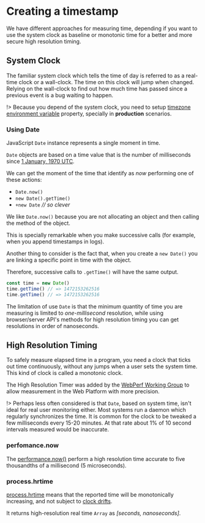 # Creating a timestamp

We have different approaches for measuring time, depending if you want to use the system clock as baseline or monotonic time for a better and more secure high resolution timing.

## System Clock

The familiar system clock which tells the time of day is referred to as a real-time clock or a wall-clock. The time on this clock will jump when changed. Relying on the wall-clock to find out how much time has passed since a previous event is a bug waiting to happen.

!> Because you depend of the system clock, you need to setup [timezone environment variable](https://www.cyberciti.biz/faq/linux-unix-set-tz-environment-variable/) property, specially in **production** scenarios.

### Using Date

JavaScript `Date` instance represents a single moment in time.

`Date` objects are based on a time value that is the number of milliseconds since [1 January, 1970 UTC](https://en.wikipedia.org/wiki/Unix_time).

We can get the moment of the time that identify as *now* performing one of these actions:

- `Date.now()`
- `new Date().getTime()`
- `+new Date` *// so clever*

We like `Date.now()` because you are not allocating an object and then calling the method of the object.

This is specially remarkable when you make successive calls (for example, when you append timestamps in logs).

Another thing to consider is the fact that, when you create a `new Date()` you are linking a specific point in time with the object.

Therefore, successive calls to `.getTime()` will have the same output.

```js
const time = new Date()
time.getTime() // => 1472153262516
time.getTime() // => 1472153262516
```

The limitation of use `Date` is that the minimum quantity of time you are measuring is limited to *one-millisecond* resolution, while using browser/server API's methods for high resolution timing you can get resolutions in order of nanoseconds.

## High Resolution Timing

To safely measure elapsed time in a program, you need a clock that ticks out time continuously, without any jumps when a user sets the system time. This kind of clock is called a monotonic clock.

The High Resolution Timer was added by the [WebPerf Working Group](http://www.w3.org/2010/webperf/) to allow measurement in the Web Platform with more precision.

!> Perhaps less often considered is that `Date`, based on system time, isn't ideal for real user monitoring either. Most systems run a daemon which regularly synchronizes the time. It is common for the clock to be tweaked a few milliseconds every 15-20 minutes. At that rate about 1% of 10 second intervals measured would be inaccurate.

### perfomance.now

The [performance.now()](https://developer.mozilla.org/en-US/docs/Web/API/Performance/now) perform a high resolution time accurate to five thousandths of a millisecond (5 microseconds).

### process.hrtime

[process.hrtime](https://nodejs.org/api/process.html#process_process_hrtime_time) means that the reported time will be monotonically increasing, and not subject to [clock drifts](https://en.wikipedia.org/wiki/Clock_drift).

It returns high-resolution real time `Array` as *[seconds, nanoseconds]*.

